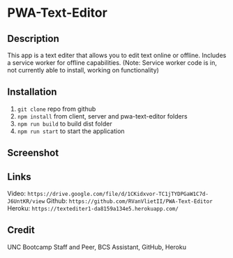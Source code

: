 # PWA-Text-Editor

## Description

This app is a text editer that allows you to edit text online or offline. Includes a service worker for offline capabilities. (Note: Service worker code is in, not currently able to install, working on functionality)

## Installation
1) `git clone` repo from github
2) `npm install` from client, server and pwa-text-editor folders
3) `npm run build` to build dist folder
4) `npm run start` to start the application

## Screenshot

## Links
Video: `https://drive.google.com/file/d/1CKidxvor-TC1jTYDPGaW1C7d-J6UntKR/view`
Github: `https://github.com/RVanVlietII/PWA-Text-Editor`
Heroku: `https://textediter1-da8159a134e5.herokuapp.com/`

## Credit

UNC Bootcamp Staff and Peer, BCS Assistant, GitHub, Heroku